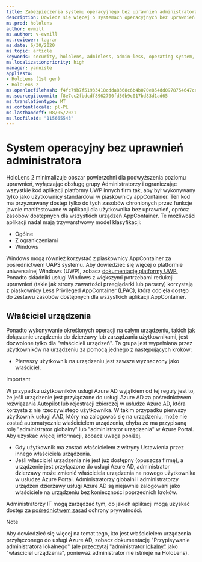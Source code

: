 ```yaml
---
title: Zabezpieczenia systemu operacyjnego bez uprawnień administratora
description: Dowiedz się więcej o systemach operacyjnych bez uprawnień administratora, właścicielach urządzeń i zabezpieczeniach na HoloLens rzeczywistości mieszanej.
ms.prod: hololens
author: evmill
ms.author: v-evmill
ms.reviewer: tagran
ms.date: 6/30/2020
ms.topic: article
keywords: security, hololens, adminless, admin-less, operating system, admin-less operating system, admin os, admin-less os, hololens 2, hololens2 security,
ms.localizationpriority: high
manager: yannisle
appliesto:
- HoloLens (1st gen)
- HoloLens 2
ms.openlocfilehash: f4fc79b7f51933418cdda8368c6b4b070e854dd0978754647ce864075c772cfd
ms.sourcegitcommit: f8e7cc2fbdcdf8962700fd50b9c017bd83d1ad65
ms.translationtype: MT
ms.contentlocale: pl-PL
ms.lasthandoff: 08/05/2021
ms.locfileid: "115665543"
---
```

# <a name="admin-less-operating-system"></a>System operacyjny bez uprawnień administratora

HoloLens 2 minimalizuje obszar powierzchni dla podwyższenia poziomu uprawnień, wyłączając obsługę grupy Administratorzy i ograniczając wszystkie kod aplikacji platformy UWP innych firm tak, aby był wykonywany tylko jako użytkownicy standardowi w piaskownicy appContainer. Ten kod ma przyznawany dostęp tylko do tych zasobów chronionych przez funkcje jawnie manifestowane w aplikacji dla użytkownika bez uprawnień, oprócz zasobów dostępnych dla wszystkich urządzeń AppContainer.
Te możliwości aplikacji nadal mają trzywarstwowy model klasyfikacji:
  * Ogólne
  * Z ograniczeniami
  * Windows

Windows mogą również korzystać z piaskownicy AppContainer za pośrednictwem UAPS systemu. Aby dowiedzieć się więcej o platformie uniwersalnej Windows (UWP), zobacz [dokumentację platformy UWP.](/windows/uwp/) Ponadto składniki usługi Windows z większymi potrzebami redukcji uprawnień (takie jak strony zawartości przeglądarki lub parsery) korzystają z piaskownicy Less Privileged AppContainer (LPAC), która odcięła dostęp do zestawu zasobów dostępnych dla wszystkich aplikacji AppContainer.

## <a name="device-owner"></a>Właściciel urządzenia

Ponadto wykonywanie określonych operacji na całym urządzeniu, takich jak dołączanie urządzenia do dzierżawy lub zarządzania użytkownikami, jest dozwolone tylko dla "właścicieli urządzeń". Ta grupa jest wypełniana przez użytkowników na urządzeniu za pomocą jednego z następujących kroków:
  * Pierwszy użytkownik na urządzeniu jest zawsze wyznaczony jako właściciel. 
> [!IMPORTANT]
>W przypadku użytkowników usługi Azure AD wyjątkiem od tej reguły jest to, że jeśli urządzenie jest przyłączone do usługi Azure AD za pośrednictwem rozwiązania Autopilot lub rejestracji zbiorczej w usłudze Azure AD, która korzysta z nie rzeczywistego użytkownika. W takim przypadku pierwszy użytkownik usługi AAD, który ma zalogować się na urządzeniu, może nie zostać automatycznie właścicielem urządzenia, chyba że ma przypisaną rolę "administrator globalny" lub "administrator urządzenia" w Azure Portal. Aby uzyskać więcej informacji, zobacz uwaga poniżej.  

  * Gdy użytkownik ma zostać właścicielem z witryny Ustawienia przez innego właściciela urządzenia.
  * Jeśli właściciel urządzenia nie jest już dostępny (opuszcza firmę), a urządzenie jest przyłączone do usługi Azure AD, administrator dzierżawy może zmienić właściciela urządzenia na nowego użytkownika w usłudze Azure Portal. Administratorzy globalni i administratorzy urządzeń dzierżawy usługi Azure AD są niejawnie zalogowani jako właściciele na urządzeniu bez konieczności poprzednich kroków.  

 Administratorzy IT mogą zarządzać tym, do jakich aplikacji mogą uzyskać dostęp za [pośrednictwem zasad](/windows/client-management/mdm/policy-csp-privacy) ochrony prywatności. 

> [!NOTE]
> Aby dowiedzieć się więcej na temat tego, kto jest właścicielem urządzenia przyłączonego do usługi Azure AD, zobacz dokumentację "Przypisywanie administratora lokalnego" (ale przeczytaj "administrator [lokalny"](/azure/active-directory/devices/assign-local-admin) jako "właściciel urządzenia", ponieważ administrator nie istnieje na HoloLens).